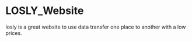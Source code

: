 # LOSLY_Website
losly is a great website to use data transfer one place to another with a low prices.
